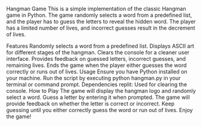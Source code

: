 Hangman Game
This is a simple implementation of the classic Hangman game in Python. 
The game randomly selects a word from a predefined list, and the player has
to guess the letters to reveal the hidden word. The player has a limited 
number of lives, and incorrect guesses result in the decrement of lives.

Features
Randomly selects a word from a predefined list.
Displays ASCII art for different stages of the hangman.
Clears the console for a cleaner user interface.
Provides feedback on guessed letters, incorrect guesses, and remaining lives.
Ends the game when the player either guesses the word correctly or runs out
of lives.
Usage
Ensure you have Python installed on your machine.
Run the script by executing python hangman.py in your terminal or command
prompt.
Dependencies
replit: Used for clearing the console.
How to Play
The game will display the hangman logo and randomly select a word.
Guess a letter by entering it when prompted.
The game will provide feedback on whether the letter is correct or incorrect.
Keep guessing until you either correctly guess the word or run out of lives.
Enjoy the game!


